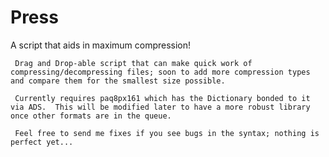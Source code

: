 # Press
A script that aids in maximum compression!

     Drag and Drop-able script that can make quick work of compressing/decompressing files; soon to add more compression types and compare them for the smallest size possible.

     Currently requires paq8px161 which has the Dictionary bonded to it via ADS.  This will be modified later to have a more robust library once other formats are in the queue.

     Feel free to send me fixes if you see bugs in the syntax; nothing is perfect yet...
